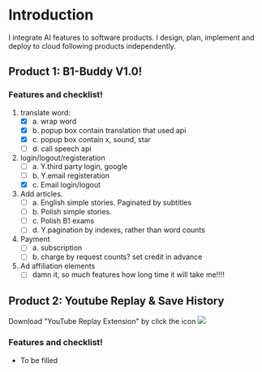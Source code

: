 
<!--
**DaisyXten/DaisyXten** is a ✨ _special_ ✨ repository because its `README.md` (this file) appears on your GitHub profile.

Here are some ideas to get you started:

- 🔭 I’m currently working on ...
- 🌱 I’m currently learning ...
- 👯 I’m looking to collaborate on ...
- 🤔 I’m looking for help with ...
- 💬 Ask me about ...
- 📫 How to reach me: ...
- 😄 Pronouns: ...
- ⚡ Fun fact: ...
-->

# Introduction
I integrate AI features to software products. I design, plan, implement and deploy to cloud following products independently.

## Product 1: B1-Buddy V1.0!

### Features and checklist!

1. translate word:
    - [x] a. wrap word
    - [x] b. popup box contain translation that used api
    - [x] c. popup box contain x, sound, star
    - [ ] d. call speech api
3. login/logout/registeration
    - [ ] a. Y.third party login, google
    - [ ] b. Y.email registeration
    - [x] c. Email login/logout
4. Add articles.
    - [ ] a. English simple stories. Paginated by subtitles
    - [ ] b. Polish simple stories.
    - [ ] c. Polish B1 exams
    - [ ] d. Y.pagination by indexes, rather than word counts
5. Payment
    - [ ] a. subscription 
    - [ ] b. charge by request counts? set credit in advance
6. Ad affiliation elements
   - [ ] damn it, so much features how long time it will take me!!!!

## Product 2: Youtube Replay & Save History
Download "YouTube Replay Extension" by click the icon [<img src="https://github.com/DaisyXten/YouTube-Replay-Privay-Policy/blob/main/icon_32_32.jpg">](https://chromewebstore.google.com/detail/youtube-replay-extension/ogmkdjinbakbbhidggendkibgjiepdpe)
### Features and checklist!
- To be filled
